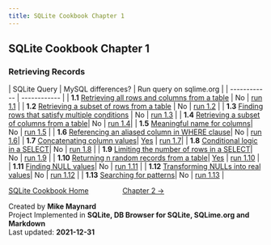 ```yaml
---
title: SQLite Cookbook Chapter 1
---
```

## SQLite Cookbook Chapter 1

### Retrieving Records

| SQLite Query        | MySQL differences? | Run query on sqlime.org |
| ------------ | ------------ |
| **1.1** [Retrieving all rows and columns from a table](https://github.com/bibliodatos/SQLite_Cookbook/blob/main/chapter_1/1.1.sql) | No | [run 1.1](https://sqlime.org/#gist:a53cfd46f105b175b1d961143bf6cbda)  |
| **1.2** [Retrieving a subset of rows from a table](https://github.com/bibliodatos/SQLite_Cookbook/blob/main/chapter_1/1.2.sql) | No | [run 1.2](https://sqlime.org/#gist:d344692b88d142c9149a4123fa6d141c) |
| **1.3** [Finding rows that satisfy multiple conditions](https://github.com/bibliodatos/SQLite_Cookbook/blob/main/chapter_1/1.3.sql) | No | [run 1.3](https://sqlime.org/#gist:6f6dd2ea07506c2ac2ca4bb9d67579e3) |
| **1.4** [Retrieving a subset of columns from a table](https://github.com/bibliodatos/SQLite_Cookbook/blob/main/chapter_1/1.4.sql)| No | [run 1.4](https://sqlime.org/#gist:7bfea25a4a440b81accc0c31c6ad3477)|
| **1.5** [Meaningful name for columns](https://github.com/bibliodatos/SQLite_Cookbook/blob/main/chapter_1/1.5.sql)| No | [run 1.5](https://sqlime.org/#gist:20475a49dc1ac86963aaaf2e4be5748e) |
| **1.6** [Referencing an aliased column in WHERE clause](https://github.com/bibliodatos/SQLite_Cookbook/blob/main/chapter_1/1.6.sql)| No | [run 1.6](https://sqlime.org/#gist:eea122f8c730f7a3c2d5dd33eb91eeee)|
| **1.7** [Concatenating column values](https://github.com/bibliodatos/SQLite_Cookbook/blob/main/chapter_1/1.7.sql)| [Yes](concat.html) | [run 1.7](https://sqlime.org/#gist:31cdfd2f1ec3da5f51d0e662aa26a663)|
| **1.8** [Conditional logic in a SELECT](https://github.com/bibliodatos/SQLite_Cookbook/blob/main/chapter_1/1.8.sql)| No | [run 1.8](https://sqlime.org/#gist:e3f01707e6986347dbd10dd576cb152d) |
| **1.9** [Limiting the number of rows in a SELECT](https://github.com/bibliodatos/SQLite_Cookbook/blob/main/chapter_1/1.9.sql)| No | [run 1.9](https://sqlime.org/#gist:36e7a8214b27444104ce993884b35e89) |
| **1.10** [Returning n random records from a table](https://github.com/bibliodatos/SQLite_Cookbook/blob/main/chapter_1/1.10.sql)| [Yes](random.html) | [run 1.10](https://sqlime.org/#gist:44872d1625d788fcebb804141728d043) |
| **1.11** [Finding NULL values](https://github.com/bibliodatos/SQLite_Cookbook/blob/main/chapter_1/1.11.sql)| No | [run 1.11](https://sqlime.org/#gist:b22e1b67e22f6415f7b6ec1c2572faa4) |
| **1.12** [Transforming NULLs into real values](https://github.com/bibliodatos/SQLite_Cookbook/blob/main/chapter_1/1.12.sql)| No | [run 1.12](https://sqlime.org/#gist:dc0aaa95ee1fd78d1d7a88a1c031cc91) |
| **1.13** [Searching for patterns](https://github.com/bibliodatos/SQLite_Cookbook/blob/main/chapter_1/1.13.sql)| No | [run 1.13](https://sqlime.org/#gist:bfc29fc99d00b2f19e6cb1fe1ea5308c) |

[SQLite Cookbook Home](./index.html)  &nbsp; &nbsp; &nbsp; &nbsp; &nbsp; &nbsp; &nbsp; &nbsp; [Chapter 2 →](chapter_2.html)

Created by **Mike Maynard**<BR>
Project Implemented in **SQLite, DB Browser for SQLite, SQLime.org and Markdown**<BR>
Last updated: **2021-12-31**

